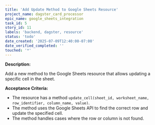 ```yaml
---
title: 'Add Update Method to Google Sheets Resource'
project_name: dagster_card_processor
epic_name: google_sheets_integration
task_id: 5
story_id: 11
labels: 'backend, dagster, resource'
status: 'todo'
date_created: '2025-07-09T12:40:00-07:00'
date_verified_completed: ''
touched: '*'
---
```


**Description:**

Add a new method to the Google Sheets resource that allows updating a specific cell in the sheet.

**Acceptance Criteria:**

- The resource has a method `update_cell(sheet_id, worksheet_name, row_identifier, column_name, value)`.
- The method uses the Google Sheets API to find the correct row and update the specified cell.
- The method handles cases where the row or column is not found.
